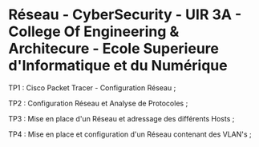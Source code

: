# Réseau - CyberSecurity - UIR 3A - College Of Engineering & Architecure - Ecole Superieure d'Informatique et du Numérique

TP1 : Cisco Packet Tracer - Configuration Réseau ;

TP2 : Configuration Réseau et Analyse de Protocoles ;

TP3 : Mise en place d'un Réseau et adressage des différents Hosts ;

TP4 : Mise en place et configuration d'un Réseau contenant des VLAN's ;
